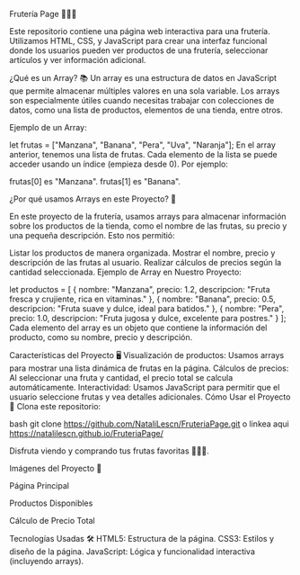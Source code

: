 Frutería Page 🍎🍓🍊

Este repositorio contiene una página web interactiva para una frutería. Utilizamos HTML, CSS, y JavaScript para crear una interfaz funcional donde los usuarios pueden ver productos de una frutería, seleccionar artículos y ver información adicional.

¿Qué es un Array? 📚
Un array es una estructura de datos en JavaScript que permite almacenar múltiples valores en una sola variable. Los arrays son especialmente útiles cuando necesitas trabajar con colecciones de datos, como una lista de productos, elementos de una tienda, entre otros.

Ejemplo de un Array:

let frutas = ["Manzana", "Banana", "Pera", "Uva", "Naranja"];
En el array anterior, tenemos una lista de frutas. Cada elemento de la lista se puede acceder usando un índice (empieza desde 0). Por ejemplo:

frutas[0] es "Manzana".
frutas[1] es "Banana".

¿Por qué usamos Arrays en este Proyecto? 🛒

En este proyecto de la frutería, usamos arrays para almacenar información sobre los productos de la tienda, como el nombre de las frutas, su precio y una pequeña descripción. Esto nos permitió:

Listar los productos de manera organizada.
Mostrar el nombre, precio y descripción de las frutas al usuario.
Realizar cálculos de precios según la cantidad seleccionada.
Ejemplo de Array en Nuestro Proyecto:


let productos = [
  {
    nombre: "Manzana",
    precio: 1.2,
    descripcion: "Fruta fresca y crujiente, rica en vitaminas."
  },
  {
    nombre: "Banana",
    precio: 0.5,
    descripcion: "Fruta suave y dulce, ideal para batidos."
  },
  {
    nombre: "Pera",
    precio: 1.0,
    descripcion: "Fruta jugosa y dulce, excelente para postres."
  }
];
Cada elemento del array es un objeto que contiene la información del producto, como su nombre, precio y descripción.

Características del Proyecto 🖥️
Visualización de productos: Usamos arrays para mostrar una lista dinámica de frutas en la página.
Cálculos de precios: Al seleccionar una fruta y cantidad, el precio total se calcula automáticamente.
Interactividad: Usamos JavaScript para permitir que el usuario seleccione frutas y vea detalles adicionales.
Cómo Usar el Proyecto 🚀
Clona este repositorio:

bash
git clone https://github.com/NataliLescn/FruteriaPage.git o linkea aqui https://natalilescn.github.io/FruteriaPage/

Disfruta viendo y comprando tus frutas favoritas 🍏🍍🍑.

Imágenes del Proyecto 📸

Página Principal

Productos Disponibles

Cálculo de Precio Total

Tecnologías Usadas 🛠️
HTML5: Estructura de la página.
CSS3: Estilos y diseño de la página.
JavaScript: Lógica y funcionalidad interactiva (incluyendo arrays).
